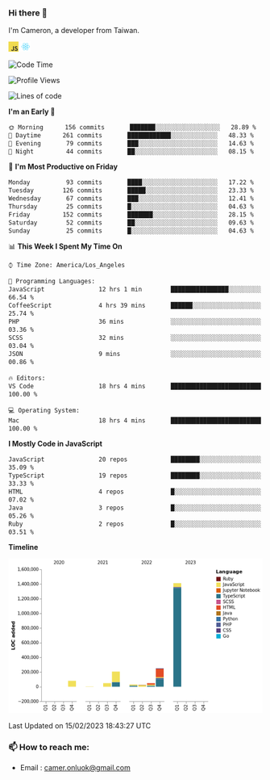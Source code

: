 ### Hi there 👋

I'm Cameron, a developer from Taiwan.


<code><img height="20" src="https://raw.githubusercontent.com/github/explore/80688e429a7d4ef2fca1e82350fe8e3517d3494d/topics/javascript/javascript.png"></code>
<code><img height="20" src="https://raw.githubusercontent.com/github/explore/80688e429a7d4ef2fca1e82350fe8e3517d3494d/topics/react/react.png"></code>



<!--START_SECTION:waka-->
![Code Time](http://img.shields.io/badge/Code%20Time-752%20hrs%2026%20mins-blue)

![Profile Views](http://img.shields.io/badge/Profile%20Views-1-blue)

![Lines of code](https://img.shields.io/badge/From%20Hello%20World%20I%27ve%20Written-2%20Million%20lines%20of%20code-blue)

**I'm an Early 🐤** 

```text
🌞 Morning      156 commits       ███████░░░░░░░░░░░░░░░░░░   28.89 % 
🌆 Daytime      261 commits       ████████████░░░░░░░░░░░░░   48.33 % 
🌃 Evening       79 commits       ███░░░░░░░░░░░░░░░░░░░░░░   14.63 % 
🌙 Night         44 commits       ██░░░░░░░░░░░░░░░░░░░░░░░   08.15 % 

```
📅 **I'm Most Productive on Friday** 

```text
Monday          93 commits       ████░░░░░░░░░░░░░░░░░░░░░   17.22 % 
Tuesday        126 commits       █████░░░░░░░░░░░░░░░░░░░░   23.33 % 
Wednesday       67 commits       ███░░░░░░░░░░░░░░░░░░░░░░   12.41 % 
Thursday        25 commits       █░░░░░░░░░░░░░░░░░░░░░░░░   04.63 % 
Friday         152 commits       ███████░░░░░░░░░░░░░░░░░░   28.15 % 
Saturday        52 commits       ██░░░░░░░░░░░░░░░░░░░░░░░   09.63 % 
Sunday          25 commits       █░░░░░░░░░░░░░░░░░░░░░░░░   04.63 % 

```


📊 **This Week I Spent My Time On** 

```text
⌚︎ Time Zone: America/Los_Angeles

💬 Programming Languages: 
JavaScript               12 hrs 1 min        ████████████████░░░░░░░░░   66.54 % 
CoffeeScript             4 hrs 39 mins       ██████░░░░░░░░░░░░░░░░░░░   25.74 % 
PHP                      36 mins             ░░░░░░░░░░░░░░░░░░░░░░░░░   03.36 % 
SCSS                     32 mins             ░░░░░░░░░░░░░░░░░░░░░░░░░   03.04 % 
JSON                     9 mins              ░░░░░░░░░░░░░░░░░░░░░░░░░   00.86 % 

🔥 Editors: 
VS Code                  18 hrs 4 mins       █████████████████████████   100.00 % 

💻 Operating System: 
Mac                      18 hrs 4 mins       █████████████████████████   100.00 % 

```

**I Mostly Code in JavaScript** 

```text
JavaScript               20 repos            ████████░░░░░░░░░░░░░░░░░   35.09 % 
TypeScript               19 repos            ████████░░░░░░░░░░░░░░░░░   33.33 % 
HTML                     4 repos             █░░░░░░░░░░░░░░░░░░░░░░░░   07.02 % 
Java                     3 repos             █░░░░░░░░░░░░░░░░░░░░░░░░   05.26 % 
Ruby                     2 repos             █░░░░░░░░░░░░░░░░░░░░░░░░   03.51 % 

```


**Timeline**

![Chart not found](https://raw.githubusercontent.com/camer0nluo/camer0nluo/main/charts/bar_graph.png) 


 Last Updated on 15/02/2023 18:43:27 UTC
<!--END_SECTION:waka-->

### 📫 How to reach me:
- Email : camer.onluok@gmail.com
